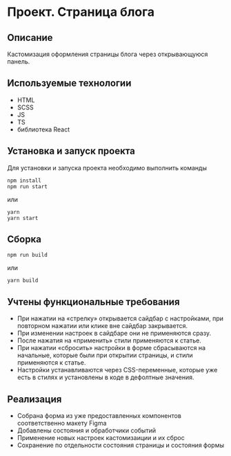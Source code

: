# Проект. Страница блога


## Описание
Кастомизация оформления страницы блога через открывающуюся панель.


## Используемые технологии

- HTML
- SCSS
- JS
- TS
- библиотека React


## Установка и запуск проекта
Для установки и запуска проекта необходимо выполнить команды

```
npm install
npm run start
```

или

```
yarn
yarn start
```


## Сборка

```
npm run build
```

или

```
yarn build
```


## Учтены функциональные требования

- При нажатии на «стрелку» открывается сайдбар с настройками, при повторном нажатии или клике вне сайдбар закрывается.
- При изменении настроек в сайдбаре они не применяются сразу.
- После нажатия на «применить» стили применяются к статье.
- При нажатии «сбросить» настройки в форме сбрасываются на начальные, которые были при открытии страницы, и стили применяются к статье.
- Настройки устанавливаются через CSS-переменные, которые уже есть в стилях и установлены в коде в дефолтные значения.


## Реализация

- Собрана форма из уже предоставленных компонентов соответственно макету Figma
- Добавлены состояния и обработчики событий
- Применение новых настроек кастомизаиции и их сброс
- Сохранение по отдельности состояния страницы и состояния формы